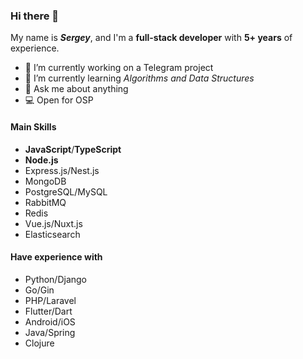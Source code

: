 ### Hi there 👋

My name is **_Sergey_**, and I'm a **full-stack developer** with **5+ years** of experience.

- 🔭 I’m currently working on a Telegram project
- 🌱 I’m currently learning _Algorithms and Data Structures_
- 💬 Ask me about anything
- 💻 Open for OSP

#### Main Skills

- **JavaScript**/**TypeScript**
- **Node.js**
- Express.js/Nest.js
- MongoDB
- PostgreSQL/MySQL
- RabbitMQ
- Redis
- Vue.js/Nuxt.js
- Elasticsearch

#### Have experience with

- Python/Django
- Go/Gin
- PHP/Laravel
- Flutter/Dart
- Android/iOS
- Java/Spring
- Clojure
